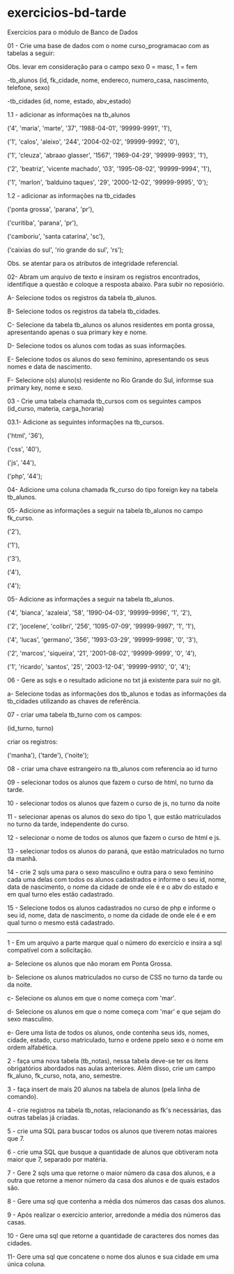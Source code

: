 # exercicios-bd-tarde
Exercícios para o módulo de Banco de Dados

01 - Crie uma base de dados com o nome curso_programacao com as tabelas a seguir:

Obs. levar em consideração para o campo sexo 0 = masc, 1 = fem

-tb_alunos (id, fk_cidade, nome, endereco, numero_casa, nascimento, telefone, sexo)

-tb_cidades (id, nome, estado, abv_estado)


1.1 - adicionar as informações na tb_alunos

('4', 'maria', 'marte', '37', '1988-04-01', '99999-9991', '1'),

('1', 'calos', 'aleixo', '244', '2004-02-02', '99999-9992', '0'),

('1', 'cleuza', 'abraao glasser', '1567', '1969-04-29', '99999-9993', '1'),

('2', 'beatriz', 'vicente machado', '03', '1995-08-02', '99999-9994', '1'),

('1', 'marlon', 'balduino taques', '29', '2000-12-02', '99999-9995', '0');


1.2 - adicionar as informações na tb_cidades

('ponta grossa', 'parana', 'pr'),

('curitiba', 'parana', 'pr'),

('camboriu', 'santa catarina', 'sc'),

('caixias do sul', 'rio grande do sul', 'rs');

Obs. se atentar para os atributos de integridade referencial.


02- Abram um arquivo de texto e insiram os registros encontrados, identifique a questão e coloque a resposta abaixo.
Para subir no reposiório.

A- Selecione todos os registros da tabela tb_alunos.

B- Selecione todos os registros da tabela tb_cidades.

C- Selecione da tabela tb_alunos os alunos residentes em ponta grossa, apresentando apenas o sua primary key e nome.

D- Selecione todos os alunos com todas as suas informações.

E- Selecione todos os alunos do sexo feminino, apresentando os seus nomes e data de nascimento.

F- Selecione o(s) aluno(s) residente no Rio Grande do Sul, informse sua primary key, nome e sexo.

03 - Crie uma tabela chamada tb_cursos com os seguintes campos
(id_curso, materia, carga_horaria)

03.1- Adicione as seguintes informações na tb_cursos.

('html', '36'),

('css', '40'),

('js', '44'),

('php', '44');

04- Adicione uma coluna chamada fk_curso do tipo foreign key na tabela tb_alunos.

05- Adicione as informações a seguir na tabela tb_alunos no campo fk_curso.

('2'),

('1'),

('3'),

('4'),

('4');

05- Adicione as informações a seguir na tabela tb_alunos.

('4', 'bianca', 'azaleia', '58', '1990-04-03', '99999-9996', '1', '2'),

('2', 'jocelene', 'colibri', '256', '1095-07-09', '99999-9997', '1', '1'),

('4', 'lucas', 'germano', '356', '1993-03-29', '99999-9998', '0', '3'),

('2', 'marcos', 'siqueira', '21', '2001-08-02', '99999-9999', '0', '4'),

('1', 'ricardo', 'santos', '25', '2003-12-04', '99999-9910', '0', '4');

06 - Gere as sqls e o resultado adicione no txt já existente para suir no git.

a- Selecione todas as informações dos tb_alunos e todas as informações da tb_cidades utilizando as chaves de referência.

07 - criar uma tabela tb_turno com os campos:

(id_turno, turno)

criar os registros:

('manha'),
('tarde'),
('noite');

08 - criar uma chave estrangeiro na tb_alunos com referencia ao id turno

09 - selecionar todos os alunos que fazem o curso de html, no turno da tarde.

10 - selecionar todos os alunos que fazem o curso de js, no turno da noite

11 - selecionar apenas os alunos do sexo do tipo 1, que estão matrículados no turno da tarde, independente do curso.

12 - selecionar o nome de todos os alunos que fazem o curso de html e js.

13 - selecionar todos os alunos do paraná, que estão matrículados no turno da manhã.

14 - crie 2 sqls uma para o sexo masculino e outra para o sexo feminino cada uma delas com todos os alunos cadastrados e informe o seu id, nome, data de nascimento, o nome da cidade de onde ele é e o abv do estado e em qual turno eles estão cadastrado.

15 - Selecione todos os alunos cadastrados no curso de php e informe o seu id, nome, data de nascimento, o nome da cidade de onde ele é e em qual turno o mesmo está cadastrado.

-------------------------------------------------------------------------------------------------------------------------------------------------------------------------

1 - Em um arquivo a parte marque qual o número do exercício e insira a sql compatível com a solicitação.

a- Selecione os alunos que não moram em Ponta Grossa. 

b- Selecione os alunos matriculados no curso de CSS no turno da tarde ou da noite.

c- Selecione os alunos em que o nome começa com 'mar'.

d- Selecione os alunos em que o nome começa com 'mar' e que sejam do sexo masculino.

e- Gere uma lista de todos os alunos, onde contenha seus ids, nomes, cidade, estado, curso matriculado, turno e ordene ppelo sexo e o nome em ordem alfabética.

2 - faça uma nova tabela (tb_notas), nessa tabela deve-se ter os itens obrigatórios abordados nas aulas anteriores. Além disso, crie um campo fk_aluno, fk_curso, nota, ano, semestre.

3 - faça insert de mais 20 alunos na tabela de alunos (pela linha de comando).

4 - crie registros na tabela tb_notas, relacionando as fk's necessárias, das outras tabelas já criadas.

5 - crie uma SQL para buscar todos os alunos que tiverem notas maiores que 7.

6 - crie uma SQL que busque a quantidade de alunos que obtiveram nota maior que 7, separado por matéria.

7 - Gere 2 sqls uma que retorne o maior número da casa dos alunos, e a outra que retorne a menor número da casa dos alunos e de quais estados são.

8 - Gere uma sql que contenha a média dos números das casas dos alunos.

9 - Após realizar o exercício anterior, arredonde a média dos números das casas.

10 - Gere uma sql que retorne a quantidade de caracteres dos nomes das cidades.

11- Gere uma sql que concatene o nome dos alunos e sua cidade em uma única coluna.
